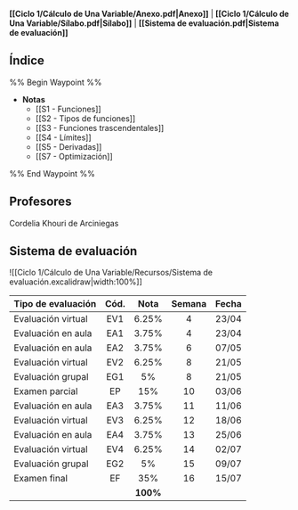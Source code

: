 **[[Ciclo 1/Cálculo de Una Variable/Anexo.pdf|Anexo]]** | **[[Ciclo 1/Cálculo de Una Variable/Sílabo.pdf|Sílabo]]** | **[[Sistema de evaluación.pdf|Sistema de evaluación]]**

## Índice

%% Begin Waypoint %%
- **Notas**
	- [[S1 - Funciones]]
	- [[S2 - Tipos de funciones]]
	- [[S3 - Funciones trascendentales]]
	- [[S4 - Límites]]
	- [[S5 - Derivadas]]
	- [[S7 - Optimización]]

%% End Waypoint %%

## Profesores

Cordelia Khouri de Arciniegas

## Sistema de evaluación

![[Ciclo 1/Cálculo de Una Variable/Recursos/Sistema de evaluación.excalidraw|width:100%]]

| Tipo de evaluación | Cód. |   Nota   | Semana | Fecha |
| ------------------ | :--: | :------: | :----: | :---: |
| Evaluación virtual | EV1  |  6.25%   |   4    | 23/04 |
| Evaluación en aula | EA1  |  3.75%   |   4    | 23/04 |
| Evaluación en aula | EA2  |  3.75%   |   6    | 07/05 |
| Evaluación virtual | EV2  |  6.25%   |   8    | 21/05 |
| Evaluación grupal  | EG1  |    5%    |   8    | 21/05 |
| Examen parcial     |  EP  |   15%    |   10   | 03/06 |
| Evaluación en aula | EA3  |  3.75%   |   11   | 11/06 |
| Evaluación virtual | EV3  |  6.25%   |   12   | 18/06 |
| Evaluación en aula | EA4  |  3.75%   |   13   | 25/06 |
| Evaluación virtual | EV4  |  6.25%   |   14   | 02/07 |
| Evaluación grupal  | EG2  |    5%    |   15   | 09/07 |
| Examen final       |  EF  |   35%    |   16   | 15/07 |
|                    |      | **100%** |        |       |